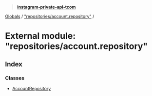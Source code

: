 > **[instagram-private-api-tcom](../README.md)**

[Globals](../README.md) / ["repositories/account.repository"](_repositories_account_repository_.md) /

# External module: "repositories/account.repository"

## Index

### Classes

* [AccountRepository](../classes/_repositories_account_repository_.accountrepository.md)